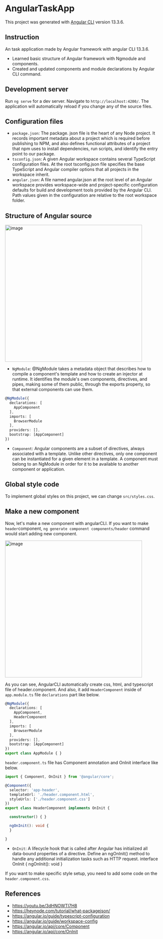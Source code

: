 # AngularTaskApp

This project was generated with [Angular CLI](https://github.com/angular/angular-cli) version 13.3.6.

## Instruction

An task application made by Angular framework with angular CLI 13.3.6.
- Learned basic structure of Angular framework with Ngmodule and components.
- Created and updated components and module declarations by Angular CLI command.

## Development server

Run `ng serve` for a dev server. Navigate to `http://localhost:4200/`. The application will automatically reload if you change any of the source files.

## Configuration files

- ```package.json```: The package. json file is the heart of any Node project. It records important metadata about a project which is required before publishing to NPM, and also defines functional attributes of a project that npm uses to install dependencies, run scripts, and identify the entry point to our package.
- ```tsconfig.json```: A given Angular workspace contains several TypeScript configuration files. At the root tsconfig.json file specifies the base TypeScript and Angular compiler options that all projects in the workspace inherit.
- ```angular.json```: A file named angular.json at the root level of an Angular workspace provides workspace-wide and project-specific configuration defaults for build and development tools provided by the Angular CLI. Path values given in the configuration are relative to the root workspace folder.

## Structure of Angular source

<img width="450" alt="image" src="https://user-images.githubusercontent.com/39740066/182270093-4dcf2b86-9439-4bf5-aa1c-e5a53f06523a.png">


- ```NgModule```: @NgModule takes a metadata object that describes how to compile a component's template and how to create an injector at runtime. It identifies the module's own components, directives, and pipes, making some of them public, through the exports property, so that external components can use them.
```typescript
@NgModule({
  declarations: [
    AppComponent
  ],
  imports: [
    BrowserModule
  ],
  providers: [],
  bootstrap: [AppComponent]
})
```

- ```Component```: Angular components are a subset of directives, always associated with a template. Unlike other directives, only one component can be instantiated for a given element in a template. A component must belong to an NgModule in order for it to be available to another component or application.

## Global style code

To implement global styles on this project, we can change ```src/styles.css```.

## Make a new component

Now, let's make a new component with angularCLI. If you want to make ```header```component, ```ng generate component components/header``` command would start adding new component.

<img width="450" alt="image" src="https://user-images.githubusercontent.com/39740066/182270509-2ef1207a-aa66-4412-aec4-af986752fc9f.png">

As you can see, AngularCLI automatically create css, html, and typescript file of header.component. And also, it add ```HeaderComponent``` inside of ```app.module.ts``` file ```declarations``` part like below.

```typescript
@NgModule({
  declarations: [
    AppComponent,
    HeaderComponent
  ],
  imports: [
    BrowserModule
  ],
  providers: [],
  bootstrap: [AppComponent]
})
export class AppModule { }
```

```header.component.ts``` file has Component annotation and OnInit interface like below.

```typescript
import { Component, OnInit } from '@angular/core';

@Component({
  selector: 'app-header',
  templateUrl: './header.component.html',
  styleUrls: ['./header.component.css']
})
export class HeaderComponent implements OnInit {

  constructor() { }

  ngOnInit(): void {
  }

}
```

- ```OnInit```: A lifecycle hook that is called after Angular has initialized all data-bound properties of a directive. Define an ngOnInit() method to handle any additional initialization tasks such as HTTP request. interface OnInit { ngOnInit(): void }

If you want to make specific style setup, you need to add some code on the ```header.component.css```.

## References
- https://youtu.be/3dHNOWTI7H8
- https://heynode.com/tutorial/what-packagejson/
- https://angular.io/guide/typescript-configuration
- https://angular.io/guide/workspace-config
- https://angular.io/api/core/Component
- https://angular.io/api/core/OnInit
